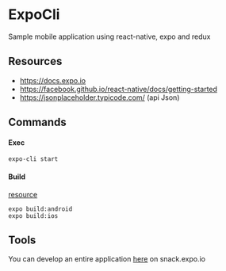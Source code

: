# ExpoCli

Sample mobile application using react-native, expo and redux 

## Resources

* https://docs.expo.io
* https://facebook.github.io/react-native/docs/getting-started
* https://jsonplaceholder.typicode.com/ (api Json)

## Commands

#### Exec
```
expo-cli start
```


#### Build
[resource](https://docs.expo.io/versions/latest/distribution/building-standalone-apps/)
```
expo build:android
expo build:ios
```

 

## Tools

You can develop an entire application [here](https://snack.expo.io/) on snack.expo.io